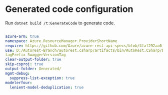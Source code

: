 # Generated code configuration

Run `dotnet build /t:GenerateCode` to generate code.

``` yaml

azure-arm: true
namespace: Azure.ResourceManager.ProviderShortName
require: https://github.com/Azure/azure-rest-api-specs/blob/4faf292aa0f76fd1cfc2a4085c69391d79ada56e/specification/ProviderNameMappingPrefixProviderNameMappingSuffix/resource-manager/readme.md
use: D:/Autorest-Branch/autorest.csharp/artifacts/bin/AutoRest.CSharp/Debug/netcoreapp3.1/
tagPrefix SwaggerVersionTag
clear-output-folder: true
skip-csproj: true
output-folder: Generated/
mgmt-debug:
  suppress-list-exception: true
modelerfour:
  lenient-model-deduplication: true

```